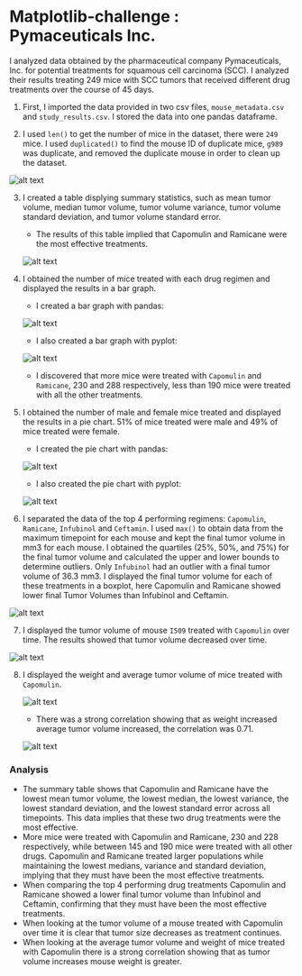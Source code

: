 # Matplotlib-challenge : Pymaceuticals Inc.
I analyzed data obtained by the pharmaceutical company Pymaceuticals, Inc. for potential treatments for squamous cell carcinoma (SCC). I analyzed their results treating 249 mice with SCC tumors that received different drug treatments over the course of 45 days. 

1. First, I imported the data provided in two csv files, `mouse_metadata.csv` and `study_results.csv`. I stored the data into one pandas dataframe.

2. I used `len()` to get the number of mice in the dataset, there were `249` mice. I used `duplicated()` to find the mouse ID of duplicate mice, `g989` was duplicate, and removed the duplicate mouse in order to clean up the dataset.

![alt text](https://github.com/glongo001/matplotlib-challenge/blob/main/Pymaceuticals/Images/clean_study_data.png)

3. I created a table displying summary statistics, such as mean tumor volume, median tumor volume, tumor volume variance, tumor volume standard deviation, and tumor volume standard error.
    - The results of this table implied that Capomulin and Ramicane were the most effective treatments.

    ![alt text](https://github.com/glongo001/matplotlib-challenge/blob/main/Pymaceuticals/Images/summary_stats.png)

4. I obtained the number of mice treated with each drug regimen and displayed the results in a bar graph. 
    - I created a bar graph with pandas:

    ![alt text](https://github.com/glongo001/matplotlib-challenge/blob/main/Pymaceuticals/Images/bar_pandas.png)

    - I also created a bar graph with pyplot:

    ![alt text](https://github.com/glongo001/matplotlib-challenge/blob/main/Pymaceuticals/Images/bar_pyplot.png)

    - I discovered that more mice were treated with `Capomulin` and `Ramicane`, 230 and 288 respectively, less than 190 mice were treated with all the other treatments.

5. I obtained the number of male and female mice treated and displayed the results in a pie chart. 51% of mice treated were male and 49% of mice treated were female.
    - I created the pie chart with pandas:

    ![alt text](https://github.com/glongo001/matplotlib-challenge/blob/main/Pymaceuticals/Images/pie_pandas.png)

    - I also created the pie chart with pyplot:

    ![alt text](https://github.com/glongo001/matplotlib-challenge/blob/main/Pymaceuticals/Images/pie_pyplot.png)

6. I separated the data of the top 4 performing regimens: `Capomulin`, `Ramicane`, `Infubinol` and `Ceftamin`. I used `max()` to obtain data from the maximum timepoint for each mouse and kept the final tumor volume in mm3 for each mouse. I obtained the quartiles (25%, 50%, and 75%) for the final tumor volume and calculated the upper and lower bounds to determine outliers. Only `Infubinol` had an outlier with a final tumor volume of 36.3 mm3. I displayed the final tumor volume for each of these treatments in a boxplot, here Capomulin and Ramicane showed lower final Tumor Volumes than Infubinol and Ceftamin.

![alt text](https://github.com/glongo001/matplotlib-challenge/blob/main/Pymaceuticals/Images/boxplot.png)

7. I displayed the tumor volume of mouse `I509` treated with `Capomulin` over time. The results showed that tumor volume decreased over time.

![alt text](https://github.com/glongo001/matplotlib-challenge/blob/main/Pymaceuticals/Images/lineplot.png)

8. I displayed the weight and average tumor volume of mice treated with `Capomulin`.

    ![alt text](https://github.com/glongo001/matplotlib-challenge/blob/main/Pymaceuticals/Images/scatterplot.png)

    - There was a strong correlation showing that as weight increased average tumor volume increased, the correlation was 0.71.

    ![alt text](https://github.com/glongo001/matplotlib-challenge/blob/main/Pymaceuticals/Images/scatterplot_lr.png)

### Analysis
- The summary table shows that Capomulin and Ramicane have the lowest mean tumor volume, the lowest median, the lowest variance, the lowest standard deviation, and the lowest standard error across all timepoints. This data implies that these two drug treatments were the most effective.
- More mice were treated with Capomulin and Ramicane, 230 and 228 respectively, while between 145 and 190 mice were treated with all other drugs. Capomulin and Ramicane treated larger populations while maintaining the lowest medians, variance and standard deviation, implying that they must have been the most effective treatments.
- When comparing the top 4 performing drug treatments Capomulin and Ramicane showed a lower final tumor volume than Infubinol and Ceftamin, confirming that they must have been the most effective treatments.
- When looking at the tumor volume of a mouse treated with Capomulin over time it is clear that tumor size decreases as treatment continues.
- When looking at the average tumor volume and weight of mice treated with Capomulin there is a strong correlation showing that as tumor volume increases mouse weight is greater.
